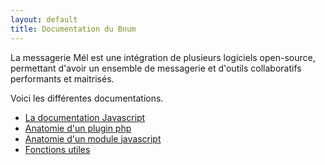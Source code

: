 ```yaml
---
layout: default
title: Documentation du Bnum
---
```


La messagerie Mél est une intégration de plusieurs logiciels open-source, permettant d'avoir un ensemble de messagerie et d'outils collaboratifs performants et maitrisés.   

Voici les différentes documentations.   

- [La documentation Javascript](https://messagerie-melanie2.github.io/Bnum/Documentation/jsDoc/)
- [Anatomie d'un plugin php](https://messagerie-melanie2.github.io/Bnum/Documentation/plugin_php.md)
- [Anatomie d'un module javascript](#la-synchronisation-des-mobiles-basée-sur-z-push)
- [Fonctions utiles](https://github.com/messagerie-melanie2/Roundcube-plugins-Mel/wiki/Fonctions-utiles-Javascript)